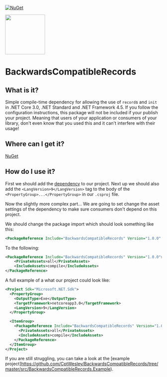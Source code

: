 [![NuGet](https://img.shields.io/nuget/v/BackwardsCompatibleRecords.svg)](https://www.nuget.org/packages/BackwardsCompatibleRecords/)  

<img src="https://raw.githubusercontent.com/CptWesley/BackwardsCompatibleRecords/master/logo.png" width="128" height="128">

# BackwardsCompatibleRecords
## What is it?
Simple compile-time dependency for allowing the use of `record`s and `init` in .NET Core 3.0, .NET Standard and .NET Framework 4.5.
If you follow the configuration instructions, this package will not be included if your publish your project.
Meaning that users of your application or consumers of your library, don't even know that you used this and it can't interfere with their usage!

## Where can I get it?
[NuGet](https://www.nuget.org/packages/BackwardsCompatibleRecords/)

## How do I use it?
First we should add the [dependency](https://www.nuget.org/packages/BackwardsCompatibleRecords/) to our project.
Next up we should also add the `<LangVersion>9</LangVersion>` tag to the body of the `<PropertyGroup>...</PropertyGroup>` in our `.csproj` file.

Now the slightly more complex part... We are going to set change the asset settings of the dependency to make sure consumers don't depend on this project.

We should change the package import which should look something like this:  
```xml
<PackageReference Include="BackwardsCompatibleRecords" Version="1.0.0" />
```

To the following:
```xml
<PackageReference Include="BackwardsCompatibleRecords" Version="1.0.0">
    <PrivateAssets>all</PrivateAssets>
    <IncludeAssets>compile</IncludeAssets>
</PackageReference>
```

A full example of a what our project could look like:
```xml
<Project Sdk="Microsoft.NET.Sdk">
  <PropertyGroup>
    <OutputType>Exe</OutputType>
    <TargetFramework>netcoreapp3.0</TargetFramework>
    <LangVersion>9</LangVersion>
  </PropertyGroup>

  <ItemGroup>
    <PackageReference Include="BackwardsCompatibleRecords" Version="1.0.0">
      <PrivateAssets>all</PrivateAssets>
      <IncludeAssets>compile</IncludeAssets>
    </PackageReference>
  </ItemGroup>
</Project>
```

If you are still struggling, you can take a look at the [example project]https://github.com/CptWesley/BackwardsCompatibleRecords/tree/master/src/BackwardsCompatibleRecords.Example).
